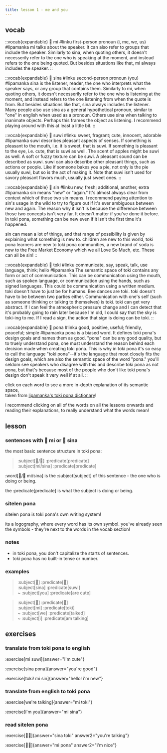 ```yaml
---
title: lesson 1 - me and you
---
```


## vocab

<!-- translation note: if you would like to translate the more in-depth lipamanka definitions, contact lipamanka (@lipamanka on discord), so that it can host those translations on its website too. 
if you don't want to translate the more in-depth lipamanka definitions, just delete them from your translation. -->

::vocab{expandable}
󱤴 mi
#linku
first-person pronoun (i, me, we, us)
#lipamanka
mi talks about the speaker. It can also refer to groups that include the speaker. Similarly to sina, when quoting others, it doesn't necesserily refer to the one who is speaking at the moment, and instead refers to the one being quoted. But besides situations like that, mi always includes the speaker.
::

::vocab{expandable}
󱥞 sina
#linku
second-person pronoun (you)
#lipamanka
sina is the listener, reader, the one who interprets what the speaker says, or any group that contains them. Similarly to mi, when quoting others, it doesn't necesserily refer to the one who is listening at the moment, and instead refers to the one listening from when the quote is from. But besides situations like that, sina always includes the listener. Many people also use sina as a general hypothetical pronoun, similar to "one" in english when used as a pronoun. Others use sina when talking to inanimate objects. Perhaps this frames the object as listening. I recommend playing around with this at least a little bit.
::

::vocab{expandable}
󱥦 suwi
#linku
sweet, fragrant; cute, innocent, adorable 
#lipamanka
suwi describes pleasant aspects of senses. If something is pleasant to the mouth, i.e. it is sweet, that is suwi. If something is pleasant to the eye, i.e. cute, that is suwi as well. The scent of apples might be suwi as well. A soft or fuzzy texture can be suwi. A pleasant sound can be described as suwi. suwi can also describe other pleasant things, such as actions or people. Like if someone bakes you a pie, not only is the pie usually suwi, but so is the act of making it. Note that suwi isn't used for savory pleasant flavors much, usually just sweet ones.
::

::vocab{expandable}
󱥝 sin
#linku
new, fresh; additional, another, extra
#lipamanka
sin means "new" or "again." It's almost always clear from context which of those two sin means. I recommend paying attention to sin's usage in the wild to try to figure out if it's ever ambiguous between new and again. The reason why it isn't is because the difference between those two concepts isn't very far. It doesn't matter if you've done it before. In toki pona, something can be new even if it isn't the first time it's happened.

sin can mean a lot of things, and that range of possibility is given by explaining what something is new to. children are new to this world, toki pona learners are new to toki pona communities, a new brand of soda is new to the Free Market Economy which we all Love So Much, etc. These can all be sin!
::

::vocab{expandable}
󱥬 toki
#linku
communicate, say, speak, talk, use language, think; hello
#lipamanka
The semantic space of toki contains any form or act of communication. This can be communication using the mouth, such as spoken language, or communication using the hands, such as signed languages. This could be communication using a written medium. toki doesn't have to just be for humans. Bee dances are toki. toki doesn't have to be between two parties either. Communication with one's self (such as someone thinking or talking to themselves) is toki. toki can get very abstract. If I can feel the atmospheric pressure change and I can detect that it's probably going to rain later because I'm old, I could say that the sky is toki-ing to me. If I read a sign, the action that sign is doing can be toki.
::

::vocab{expandable}
󱥔 pona
#linku
good, positive, useful; friendly, peaceful; simple
#lipamanka
pona is a biased word. It defines toki pona's design goals and names them as good. "pona" can be any good quality, but to truely understand pona, one must understand the reason behind each decision made when creating toki pona. This is why in toki pona it's so easy to call the language "toki pona"--it's the language that most closely fits the design goals, which are also the semantic space of the word "pona." you'll seldom see speakers who disagree with this and describe toki pona as not pona, but that's because most of the people who don't like toki pona's design don't speak it very well if at all.
::

click on each word to see a more in-depth explanation of its semantic space, \
taken from [lipamanka's toki pona dictionary](https://lipamanka.gay/essays/dictionary)!

i recommend clicking on all of the words on all the lessons onwards and reading their explanations, to really understand what the words mean!

## lesson

### sentences with 󱤴 mi or 󱥞 sina

the most basic sentence structure in toki pona:

> :subject[󱤴/󱥞] :predicate[predicate] \
> :subject[mi/sina] :predicate[predicate] 

:word[󱤴/󱥞 mi/sina] is the :subject[subject] of this sentence - the one who is doing or being.

the :predicate[predicate] is what the subject is doing or being.

### sitelen pona
sitelen pona is toki pona's own writing system!

its a logography, where every word has its own symbol. you've already seen the symbols - they're next to the words in the vocab section!

### notes
- in toki pona, you don't capitalize the starts of sentences.
- toki pona has no built-in tense or number.


### examples
> :subject[󱥞] :predicate[󱥦] \
> :subject[sina] :predicate[suwi] \
> ~ :subject[you] :predicate[are cute]

> :subject[󱤴] :predicate[󱥬] \
> :subject[mi] :predicate[toki] \
> ~ :subject[we] :predicate[talked] \
> ~ :subject[i] :predicate[am talking]

## exercises
### translate from toki pona to english
:exercise[mi suwi]{answer="i'm cute"}

:exercise[sina pona]{answer="you're good"}

:exercise[toki! mi sin]{answer="hello! i'm new"}

### translate from english to toki pona
:exercise[we're talking]{answer="mi toki"}

:exercise[i'm you]{answer="mi sina"}

### read sitelen pona
:exercise[󱥞󱥬]{answer="sina toki" answer2="you're talking"}

:exercise[󱤴󱥔]{answer="mi pona" answer2="i'm nice"}